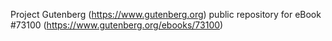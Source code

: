Project Gutenberg (https://www.gutenberg.org) public repository
for eBook #73100 (https://www.gutenberg.org/ebooks/73100)
